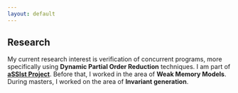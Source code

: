 ```yaml
---
layout: default
---
```


## Research

My current research interest is verification of concurrent programs, more specifically using **Dynamic Partial Order Reduction** techniques. I am part of [**aSSIst Project**](https://assist-project.github.io/). Before that, I worked in the area of **Weak Memory Models**. During masters, I worked on the area of **Invariant generation**.